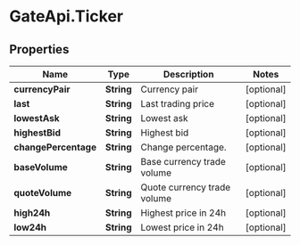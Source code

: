 # GateApi.Ticker

## Properties

Name | Type | Description | Notes
------------ | ------------- | ------------- | -------------
**currencyPair** | **String** | Currency pair | [optional] 
**last** | **String** | Last trading price | [optional] 
**lowestAsk** | **String** | Lowest ask | [optional] 
**highestBid** | **String** | Highest bid | [optional] 
**changePercentage** | **String** | Change percentage. | [optional] 
**baseVolume** | **String** | Base currency trade volume | [optional] 
**quoteVolume** | **String** | Quote currency trade volume | [optional] 
**high24h** | **String** | Highest price in 24h | [optional] 
**low24h** | **String** | Lowest price in 24h | [optional] 

